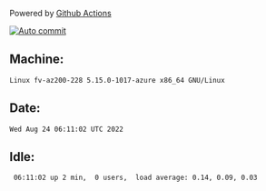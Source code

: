 Powered by [Github Actions](https://github.com/features/actions)

[![Auto commit](https://github.com/hiage/workstation/workflows/Auto%20commit/badge.svg)](https://github.com/hiage/workstation/actions?query=workflow%3A%22Auto+commit%22)

## Machine:
```
Linux fv-az200-228 5.15.0-1017-azure x86_64 GNU/Linux
```
## Date:
```
Wed Aug 24 06:11:02 UTC 2022
```
## Idle:
```
 06:11:02 up 2 min,  0 users,  load average: 0.14, 0.09, 0.03
```
